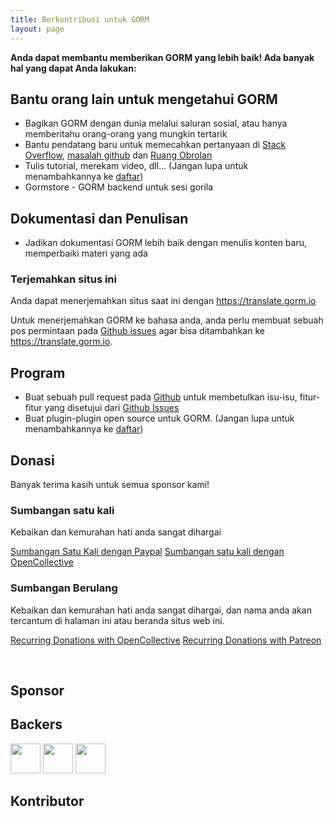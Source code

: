 ```yaml
---
title: Berkontribusi untuk GORM
layout: page
---
```


**Anda dapat membantu memberikan GORM yang lebih baik! Ada banyak hal yang dapat Anda lakukan:**

## Bantu orang lain untuk mengetahui GORM

* Bagikan GORM dengan dunia melalui saluran sosial, atau hanya memberitahu orang-orang yang mungkin tertarik
* Bantu pendatang baru untuk memecahkan pertanyaan di [Stack Overflow](https://stackoverflow.com/questions/tagged/go-gorm), [masalah github](https://github.com/jinzhu/gorm/issues) dan [Ruang Obrolan](/community.html#Chat)
* Tulis tutorial, merekam video, dll... (Jangan lupa untuk menambahkannya ke [daftar](/community.html))
* Gormstore - GORM backend untuk sesi gorila

## Dokumentasi dan Penulisan

* Jadikan dokumentasi GORM lebih baik dengan menulis konten baru, memperbaiki materi yang ada

### Terjemahkan situs ini

Anda dapat menerjemahkan situs saat ini dengan <https://translate.gorm.io>

Untuk menerjemahkan GORM ke bahasa anda, anda perlu membuat sebuah pos permintaan pada [Github issues](https://github.com/jinzhu/gorm.io/issues) agar bisa ditambahkan ke <https://translate.gorm.io>.

## Program

* Buat sebuah pull request pada [Github](https://github.com/jinzhu/gorm) untuk membetulkan isu-isu, fitur-fitur yang disetujui dari [Github Issues](https://github.com/jinzhu/gorm/issues)
* Buat plugin-plugin open source untuk GORM. (Jangan lupa untuk menambahkannya ke [daftar](/community.html#Open-Sources))

## Donasi

Banyak terima kasih untuk semua sponsor kami!

### Sumbangan satu kali

Kebaikan dan kemurahan hati anda sangat dihargai

[Sumbangan Satu Kali dengan Paypal](https://www.paypal.me/zhangjinzhu) [Sumbangan satu kali dengan OpenCollective](https://opencollective.com/gorm)

### Sumbangan Berulang

Kebaikan dan kemurahan hati anda sangat dihargai, dan nama anda akan tercantum di halaman ini atau beranda situs web ini.

[Recurring Donations with OpenCollective](https://opencollective.com/gorm) [Recurring Donations with Patreon](https://www.patreon.com/jinzhu)

<br />

## Sponsor

<object type="image/svg+xml" data="https://opencollective.com/gorm/tiers/sponsor.svg?avatarHeight=68&width=740"></object>

## Backers

<div class="backers-list">
  
<a href="https://www.patreon.com/jeffprestes"><img style="width: 48px" src="http://i.imgur.com/7SPpyLw.jpg"></img></a>
<a href="https://www.patreon.com/user/creators?u=5447334"><img style="width: 48px" src="https://c8.patreon.com/2/400/5447334"></img></a>
<a href="https://www.patreon.com/user/creators?u=4875083"><img style="width: 48px" src="https://c8.patreon.com/2/100/4875083"></img></a>
</div>

<object type="image/svg+xml" data="https://opencollective.com/gorm/tiers/backer.svg?avatarHeight=48&width=740"></object>

## Kontributor

<object type="image/svg+xml" data="https://opencollective.com/gorm/contributors.svg?avatarHeight=32&width=740"></object>
